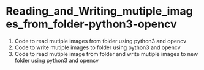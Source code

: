 # Reading_and_Writing_mutiple_images_from_folder-python3-opencv
1. Code to read mutiple images from folder using python3 and opencv
2. Code to write mutiple images to folder using python3 and opencv
3. Code to read mutiple image from folder and write mutiple images to new folder using python3 and opencv
